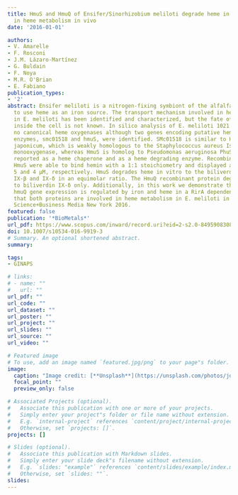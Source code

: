 ```yaml
---
title: HmuS and HmuQ of Ensifer/Sinorhizobium meliloti degrade heme in vitro and participate
  in heme metabolism in vivo
date: '2016-01-01'

authors:
- V. Amarelle
- F. Rosconi
- J.M. Lázaro-Martínez
- G. Buldain
- F. Noya
- M.R. O'Brian
- E. Fabiano
publication_types:
- '2'
abstract: Ensifer meliloti is a nitrogen-fixing symbiont of the alfalfa legume able
  to use heme as an iron source. The transport mechanism involved in heme acquisition
  in E. meliloti has been identified and characterized, but the fate of heme once
  inside the cell is not known. In silico analysis of E. meliloti 1021 genome revealed
  no canonical heme oxygenases although two genes encoding putative heme degrading
  enzymes, smc01518 and hmuS, were identified. SMc01518 is similar to HmuQ of Bradyrhizobium
  japonicum, which is weakly homologous to the Staphylococcus aureus IsdG heme-degrading
  monooxygenase, whereas HmuS is homolog to Pseudomonas aeruginosa PhuS, a protein
  reported as a heme chaperone and as a heme degrading enzyme. Recombinant HmuQ and
  HmuS were able to bind hemin with a 1:1 stoichiometry and displayed a Kd value of
  5 and 4 μM, respectively. HmuS degrades heme in vitro to the biliverdin isomers
  IX-β and IX-δ in an equimolar ratio. The HmuQ recombinant protein degrades heme
  to biliverdin IX-δ only. Additionally, in this work we demonstrate that humS and
  hmuQ gene expression is regulated by iron and heme in a RirA dependent manner and
  that both proteins are involved in heme metabolism in E. meliloti in vivo. © Springer
  Science+Business Media New York 2016.
featured: false
publication: '*BioMetals*'
url_pdf: https://www.scopus.com/inward/record.uri?eid=2-s2.0-84959083085&doi=10.1007%2fs10534-016-9919-3&partnerID=40&md5=0439688c1dd90e36e2203fe40c390461
doi: 10.1007/s10534-016-9919-3
# Summary. An optional shortened abstract.
summary: 

tags:
- GINAPS

# links:
# - name: ""
#   url: ""
url_pdf: ""
url_code: ""
url_dataset: ""
url_poster: ""
url_project: ""
url_slides: ""
url_source: ""
url_video: ""

# Featured image
# To use, add an image named `featured.jpg/png` to your page"s folder. 
image:
  caption: "Image credit: [**Unsplash**](https://unsplash.com/photos/jdD8gXaTZsc)"
  focal_point: ""
  preview_only: false

# Associated Projects (optional).
#   Associate this publication with one or more of your projects.
#   Simply enter your project"s folder or file name without extension.
#   E.g. `internal-project` references `content/project/internal-project/index.md`.
#   Otherwise, set `projects: []`.
projects: []

# Slides (optional).
#   Associate this publication with Markdown slides.
#   Simply enter your slide deck"s filename without extension.
#   E.g. `slides: "example"` references `content/slides/example/index.md`.
#   Otherwise, set `slides: ""`.
slides:
---
```


